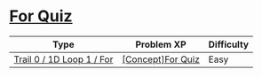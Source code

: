 # [For Quiz](https://www.codetree.ai/trails/complete/curated-cards/nl-pre-for)

|Type|Problem XP|Difficulty|
|---|---|---|
|[Trail 0 / 1D Loop 1 / For](https://www.codetree.ai/trail-info/codetree-101/)|[[Concept]For Quiz](https://www.codetree.ai/trails/complete/curated-cards/nl-pre-for/)|Easy|

